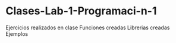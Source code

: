 # Clases-Lab-1-Programaci-n-1
Ejercicios realizados en clase
Funciones creadas
Librerias creadas
Ejemplos
